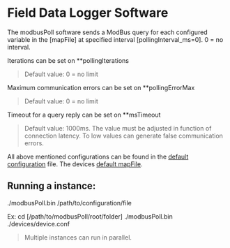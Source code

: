 # Field Data Logger Software

The modbusPoll software sends a ModBus query for each configured variable in the [mapFile] at specified interval [pollingInterval_ms=0]. 0 = no interval. 

Iterations can be set on **pollingIterations
> Default value: 0 = no limit

Maximum communication errors can be set on **pollingErrorMax
> Default value: 0 = no limit

Timeout for a query reply can be set on **msTimeout
> Default value: 1000ms. The value must be adjusted in function of connection latency. To low values can generate false communication errors.

All above mentioned configurations can be found in the [default configuration](/devices/device.conf) file.
The devices [default mapFile](/devices/device.mbr).

## Running a instance:
./modbusPoll.bin /path/to/configuration/file

Ex: 
cd [/path/to/modbusPoll/root/folder]
./modbusPoll.bin ./devices/device.conf

> Multiple instances can run in parallel.